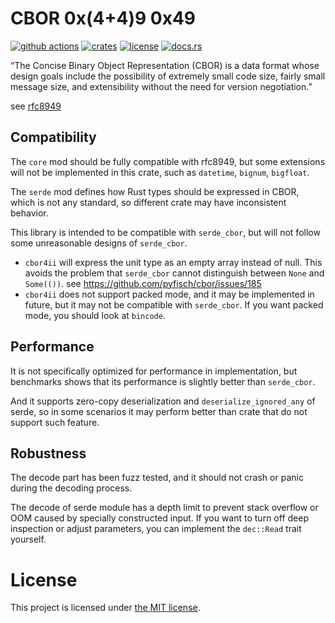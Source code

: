 # CBOR 0x(4+4)9 0x49
[![github actions](https://github.com/quininer/cbor4ii/workflows/CI/badge.svg)](https://github.com/quininer/cbor4ii/actions)
[![crates](https://img.shields.io/crates/v/cbor4ii.svg)](https://crates.io/crates/cbor4ii)
[![license](https://img.shields.io/badge/License-MIT-blue.svg)](https://github.com/quininer/cbor4ii/blob/master/LICENSE)
[![docs.rs](https://docs.rs/cbor4ii/badge.svg)](https://docs.rs/cbor4ii/)

“The Concise Binary Object Representation (CBOR)
is a data format whose design goals include the possibility of extremely small code size,
fairly small message size, and extensibility without the need for version negotiation.”

see [rfc8949](https://www.rfc-editor.org/rfc/rfc8949.html)

## Compatibility

The `core` mod should be fully compatible with rfc8949,
but some extensions will not be implemented in this crate,
such as `datetime`, `bignum`, `bigfloat`.

The `serde` mod defines how Rust types should be expressed in CBOR,
which is not any standard,
so different crate may have inconsistent behavior.

This library is intended to be compatible with `serde_cbor`,
but will not follow some unreasonable designs of `serde_cbor`.

* `cbor4ii` will express the unit type as an empty array instead of null.
This avoids the problem that `serde_cbor` cannot distinguish between `None` and `Some(())`.
see <https://github.com/pyfisch/cbor/issues/185>
* `cbor4ii` does not support packed mode, and it may be implemented in future,
but it may not be compatible with `serde_cbor`.
If you want packed mode, you should look at `bincode`.

## Performance

It is not specifically optimized for performance in implementation,
but benchmarks shows that its performance is slightly better than `serde_cbor`.

And it supports zero-copy deserialization and `deserialize_ignored_any` of serde,
so in some scenarios it may perform better than crate that do not support such feature.

## Robustness

The decode part has been fuzz tested,
and it should not crash or panic during the decoding process.

The decode of serde module has a depth limit
to prevent stack overflow or OOM caused by specially constructed input.
If you want to turn off deep inspection or adjust parameters,
you can implement the `dec::Read` trait yourself.

# License

This project is licensed under [the MIT license](LICENSE).
